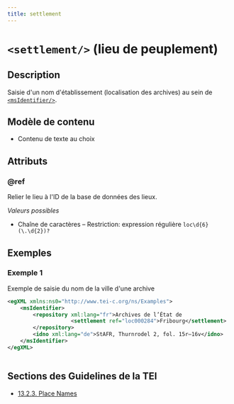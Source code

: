 ```yaml
---
title: settlement
---
```




# `<settlement/>` (lieu de peuplement)

## Description

Saisie d'un nom d'établissement (localisation des archives) au sein de [`<msIdentifier/>`](msIdentifier.md).

## Modèle de contenu

- Contenu de texte au choix

## Attributs

### @ref

Relier le lieu à l'ID de la base de données des lieux. 

*Valeurs possibles*

- Chaîne de caractères – Restriction: expression régulière `loc\d{6}(\.\d{2})?`

## Exemples

### Exemple 1

Exemple de saisie du nom de la ville d'une archive

```xml
<egXML xmlns:ns0="http://www.tei-c.org/ns/Examples">
    <msIdentifier>
        <repository xml:lang="fr">Archives de l’État de
                    <settlement ref="loc000284">Fribourg</settlement>
        </repository>
        <idno xml:lang="de">StAFR, Thurnrodel 2, fol. 15r–16v</idno>
    </msIdentifier>
</egXML>
               
```

## Sections des Guidelines de la TEI

- [13.2.3. Place Names](https://www.tei-c.org/release/doc/tei-p5-doc/en/html/ND.html#NDPLAC)
